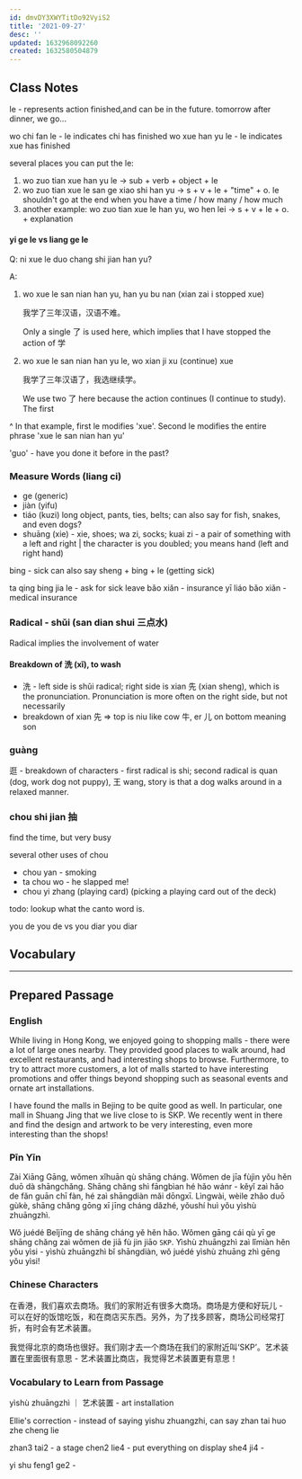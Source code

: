 ```yaml
---
id: dmvDY3XWYTitDo92VyiS2
title: '2021-09-27'
desc: ''
updated: 1632968092260
created: 1632580504879
---
```


## Class Notes

le - represents action finished,and can be in the future. tomorrow after dinner, we go...

wo chi fan le - le indicates chi has finished
wo xue han yu le - le indicates xue has finished

several places you can put the le: 
1. wo zuo tian xue han yu le -> sub + verb + object + le
1. wo zuo tian xue le san ge xiao shi han yu -> s + v + le + "time" + o. le shouldn't go at the end when you have a time / how many / how much 
1. another example: wo zuo tian xue le han yu, wo hen lei  -> s + v + le + o. + explanation

#### yi ge le vs liang ge le

Q: ni xue le duo chang shi jian han yu?

A:
1. wo xue le san nian han yu, han yu bu nan (xian zai i stopped xue)

    我学了三年汉语，汉语不难。
    
    Only a single 了 is used here, which implies that I have stopped the action of 学

1. wo xue le san nian han yu le, wo xian ji xu (continue) xue 

    我学了三年汉语了，我选继续学。

    We use two 了 here because the action continues (I continue to study). The first 

^ In that example, first le modifies 'xue'.  Second le modifies the entire phrase 'xue le san nian han yu'

'guo' - have you done it before in the past? 



### Measure Words (liang ci)
- ge (generic)
- jiàn (yifu)
- tiáo (kuzi) long object, pants, ties, belts; can also say for fish, snakes, and even dogs?
- shuāng (xie) - xie, shoes; wa zi, socks; kuai zi - a pair of something with a left and right | the character is you doubled; you means hand (left and right hand)

bing - sick
can also say sheng + bing + le (getting sick)

ta qing bing jia le - ask for sick leave
bǎo xiǎn - insurance
yī liáo bǎo xiǎn - medical insurance

### Radical - shǔi (san dian shui 三点水)

Radical implies the involvement of water

#### Breakdown of 洗 (xǐ), to wash

- 洗 - left side is shǔi radical; right side is xian 先 (xian sheng), which is the pronunciation. Pronunciation is more often on the right side, but not necessarily
- breakdown of xian 先 => top is niu like cow 牛, er 儿 on bottom meaning son

### guàng 

逛 - breakdown of characters - first radical is shi; second radical is quan (dog, work dog not puppy), 王 wang, story is that a dog walks around in a relaxed manner. 

### chou shi jian 抽

find the time, but very busy 

several other uses of chou
- chou yan - smoking
- ta chou wo - he slapped me!
- chou yi zhang (playing card) (picking a playing card out of the deck)


todo: lookup what the canto word is. 

you de you de vs you diar you diar

## Vocabulary

--- 

## Prepared Passage

### English

While living in Hong Kong, we enjoyed going to shopping malls - there were a lot of large ones nearby. They provided good places to walk around, had excellent restaurants, and had interesting shops to browse. Furthermore, to try to attract more customers, a lot of malls started to have interesting promotions and offer things beyond shopping such as seasonal events and ornate art installations.

I have found the malls in Bejing to be quite good as well. In particular, one mall in Shuang Jing that we live close to is SKP. We recently went in there and find the design and artwork to be very interesting, even more interesting than the shops!

### Pīn Yīn

Zài Xiāng Gāng, wǒmen xǐhuān qù shāng cháng. Wǒmen de jīa fùjìn yǒu hěn duō dà shāngchǎng. Shāng chǎng shì fāngbìan hé hǎo wánr - kěyǐ zaì hǎo de fǎn guān chī fàn, hé zaì shāngdiàn mǎi dōngxī. Lìngwài, wèile zhǎo duō gùkè, shāng chǎng gōng xī jīng cháng dǎzhé, yǒushí huì yǒu yìshù zhuāngzhì. 

Wǒ juédé Beǐjīng de shāng cháng yě hěn hǎo. Wǒmen gāng cái qù yī ge shāng chǎng zaì wǒmen de jiā fù jin jiāo `SKP`. Yìshù zhuāngzhì zaì lǐmiàn hěn yǒu yìsi - yìshù zhuāngzhì bǐ shāngdiàn, wǒ juédé yìshù zhuāng zhì gēng yǒu yìsi!

### Chinese Characters

在香港，我们喜欢去商场。我们的家附近有很多大商场。商场是方便和好玩儿 - 可以在好的饭馆吃饭，和在商店买东西。另外，为了找多顾客，商场公司经常打折，有时会有艺术装置。

我觉得北京的商场也很好。我们刚才去一个商场在我们的家附近叫‘SKP’。艺术装置在里面很有意思 - 艺术装置比商店，我觉得艺术装置更有意思！

### Vocabulary to Learn from Passage

yìshù zhuāngzhì ｜ 艺术装置 - art installation

Ellie's correction - instead of saying yishu zhuangzhi, can say zhan tai huo zhe cheng lie 

zhan3 tai2 - a stage
chen2 lie4 - put everything on display 
she4 ji4 - 

yi shu feng1 ge2 -  
